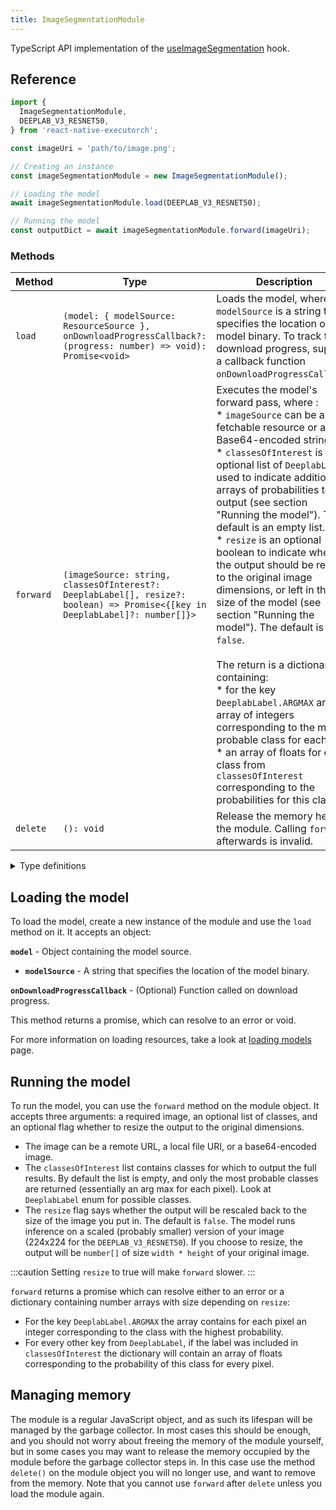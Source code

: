```yaml
---
title: ImageSegmentationModule
---
```


TypeScript API implementation of the [useImageSegmentation](../../02-hooks/02-computer-vision/useImageSegmentation.md) hook.

## Reference

```typescript
import {
  ImageSegmentationModule,
  DEEPLAB_V3_RESNET50,
} from 'react-native-executorch';

const imageUri = 'path/to/image.png';

// Creating an instance
const imageSegmentationModule = new ImageSegmentationModule();

// Loading the model
await imageSegmentationModule.load(DEEPLAB_V3_RESNET50);

// Running the model
const outputDict = await imageSegmentationModule.forward(imageUri);
```

### Methods

| Method    | Type                                                                                                                         | Description                                                                                                                                                                                                                                                                                                                                                                                                                                                                                                                                                                                                                                                                                                                                                                                                                                           |
| --------- | ---------------------------------------------------------------------------------------------------------------------------- | ----------------------------------------------------------------------------------------------------------------------------------------------------------------------------------------------------------------------------------------------------------------------------------------------------------------------------------------------------------------------------------------------------------------------------------------------------------------------------------------------------------------------------------------------------------------------------------------------------------------------------------------------------------------------------------------------------------------------------------------------------------------------------------------------------------------------------------------------------- |
| `load`    | `(model: { modelSource: ResourceSource }, onDownloadProgressCallback?: (progress: number) => void): Promise<void>`           | Loads the model, where `modelSource` is a string that specifies the location of the model binary. To track the download progress, supply a callback function `onDownloadProgressCallback`.                                                                                                                                                                                                                                                                                                                                                                                                                                                                                                                                                                                                                                                            |
| `forward` | `(imageSource: string, classesOfInterest?: DeeplabLabel[], resize?: boolean) => Promise<{[key in DeeplabLabel]?: number[]}>` | Executes the model's forward pass, where : <br/> \* `imageSource` can be a fetchable resource or a Base64-encoded string. <br/> \* `classesOfInterest` is an optional list of `DeeplabLabel` used to indicate additional arrays of probabilities to output (see section "Running the model"). The default is an empty list. <br/> \* `resize` is an optional boolean to indicate whether the output should be resized to the original image dimensions, or left in the size of the model (see section "Running the model"). The default is `false`. <br/> <br/> The return is a dictionary containing: <br/> \* for the key `DeeplabLabel.ARGMAX` an array of integers corresponding to the most probable class for each pixel <br/> \* an array of floats for each class from `classesOfInterest` corresponding to the probabilities for this class. |
| `delete`  | `(): void`                                                                                                                   | Release the memory held by the module. Calling `forward` afterwards is invalid.                                                                                                                                                                                                                                                                                                                                                                                                                                                                                                                                                                                                                                                                                                                                                                       |

<details>
<summary>Type definitions</summary>

```typescript
type ResourceSource = string | number | object;
```

</details>

## Loading the model

To load the model, create a new instance of the module and use the `load` method on it. It accepts an object:

**`model`** - Object containing the model source.

- **`modelSource`** - A string that specifies the location of the model binary.

**`onDownloadProgressCallback`** - (Optional) Function called on download progress.

This method returns a promise, which can resolve to an error or void.

For more information on loading resources, take a look at [loading models](../../01-fundamentals/02-loading-models.md) page.

## Running the model

To run the model, you can use the `forward` method on the module object. It accepts three arguments: a required image, an optional list of classes, and an optional flag whether to resize the output to the original dimensions.

- The image can be a remote URL, a local file URI, or a base64-encoded image.
- The `classesOfInterest` list contains classes for which to output the full results. By default the list is empty, and only the most probable classes are returned (essentially an arg max for each pixel). Look at `DeeplabLabel` enum for possible classes.
- The `resize` flag says whether the output will be rescaled back to the size of the image you put in. The default is `false`. The model runs inference on a scaled (probably smaller) version of your image (224x224 for the `DEEPLAB_V3_RESNET50`). If you choose to resize, the output will be `number[]` of size `width * height` of your original image.

:::caution
Setting `resize` to true will make `forward` slower.
:::

`forward` returns a promise which can resolve either to an error or a dictionary containing number arrays with size depending on `resize`:

- For the key `DeeplabLabel.ARGMAX` the array contains for each pixel an integer corresponding to the class with the highest probability.
- For every other key from `DeeplabLabel`, if the label was included in `classesOfInterest` the dictionary will contain an array of floats corresponding to the probability of this class for every pixel.

## Managing memory

The module is a regular JavaScript object, and as such its lifespan will be managed by the garbage collector. In most cases this should be enough, and you should not worry about freeing the memory of the module yourself, but in some cases you may want to release the memory occupied by the module before the garbage collector steps in. In this case use the method `delete()` on the module object you will no longer use, and want to remove from the memory. Note that you cannot use `forward` after `delete` unless you load the module again.
